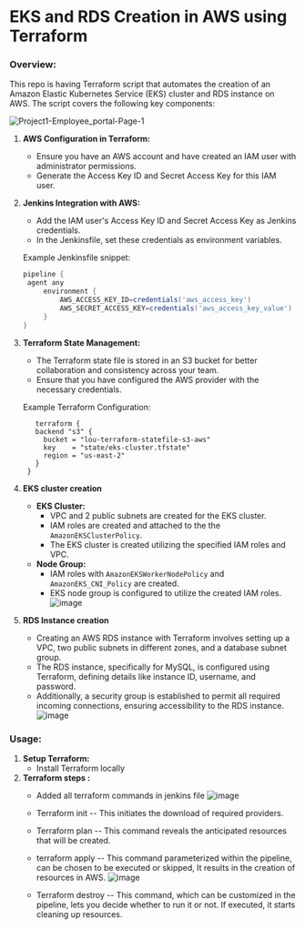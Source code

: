 # EKS and RDS Creation in AWS using Terraform

### Overview:

This repo is having Terraform script that automates the creation of an Amazon Elastic Kubernetes Service (EKS) cluster and RDS instance on AWS. The script covers the following key components:

![Project1-Employee_portal-Page-1](https://github.com/selvanayaki678/employee-portal-crud/assets/67256407/f0ec20b9-e7a3-425b-9dca-a3b14f0c9166)

1. **AWS Configuration in Terraform:**
   - Ensure you have an AWS account and have created an IAM user with administrator permissions.
   - Generate the Access Key ID and Secret Access Key for this IAM user.

2. **Jenkins Integration with AWS:**
   - Add the IAM user's Access Key ID and Secret Access Key as Jenkins credentials.
   - In the Jenkinsfile, set these credentials as environment variables.

   Example Jenkinsfile snippet:
   ```groovy
   pipeline {
    agent any 
        environment {
            AWS_ACCESS_KEY_ID=credentials('aws_access_key')
            AWS_SECRET_ACCESS_KEY=credentials('aws_access_key_value')
        }
   }
   ```

3. **Terraform State Management:**
   - The Terraform state file is stored in an S3 bucket for better collaboration and consistency across your team.
   - Ensure that you have configured the AWS provider with the necessary credentials.

   Example Terraform Configuration:
   ```hcl
	  terraform {
	  backend "s3" {
	    bucket = "lou-terraform-statefile-s3-aws"
	    key    = "state/eks-cluster.tfstate"
	    region = "us-east-2"
	  }
	}
   ```

4. **EKS cluster creation**
  	- **EKS Cluster:**
  	   - VPC and 2 public subnets are created for the EKS cluster.
  	   - IAM roles are created and attached to the the `AmazonEKSClusterPolicy`.
  	   - The EKS cluster is created utilizing the specified IAM roles and VPC.
  	- **Node Group:**
  	   - IAM roles with `AmazonEKSWorkerNodePolicy` and `AmazonEKS_CNI_Policy` are created.
  	   - EKS node group is configured to utilize the created IAM roles.
        ![image](https://github.com/selvanayaki678/employee-portal-crud/assets/67256407/02cd1254-6856-40ce-90bf-969b108d3bf1)


5. **RDS Instance creation**
	- Creating an AWS RDS instance with Terraform involves setting up a VPC, two public subnets in different zones, and a database subnet group.
	- The RDS instance, specifically for MySQL, is configured using Terraform, defining details like instance ID, username, and password. 
	- Additionally, a security group is established to permit all required incoming connections, ensuring accessibility to the RDS instance. 
	![image](https://github.com/selvanayaki678/employee-portal-crud/assets/67256407/3358534f-793b-4d50-9abd-4a07c4ca2b6b)




### Usage:

1. **Setup Terraform:**
   - Install Terraform locally 
2. **Terraform steps :**
   - Added all terraform commands in jenkins file
     ![image](https://github.com/selvanayaki678/employee-portal-crud/assets/67256407/b9c1232f-b597-4c4e-8c2d-2c7b63d8100d)

    - Terraform init -- This initiates the download of required providers.
    - Terraform plan -- This command reveals the anticipated resources that will be created.
    - terraform apply -- This command parameterized within the pipeline, can be chosen to be executed or skipped, It results in the creation of resources in AWS.
![image](https://github.com/selvanayaki678/employee-portal-crud/assets/67256407/71c15485-e85e-4ddc-a80d-fb966665d9a1)

    - Terraform destroy -- This command, which can be customized in the pipeline, lets you decide whether to run it or not. If executed, it starts cleaning up resources.

